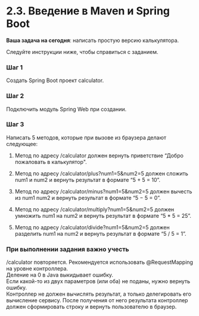 # 2.3. Введение в Maven и Spring Boot
**Ваша задача на сегодня**: написать простую версию калькулятора. 

Следуйте инструкции ниже, чтобы справиться с заданием.

</aside>

### Шаг 1

Создать Spring Boot проект calculator.

### Шаг 2

Подключить модуль Spring Web при создании.

### Шаг 3

Написать 5 методов, которые при вызове из браузера делают следующее:

1. Метод по адресу /calculator должен вернуть приветствие “Добро пожаловать в калькулятор".

2. Метод по адресу /calculator/plus?num1=5&num2=5 должен сложить num1 и num2 и вернуть результат в формате “5 + 5 = 10”.

3. Метод по адресу /calculator/minus?num1=5&num2=5 должен вычесть из num1 num2 и вернуть результат в формате “5 − 5 = 0”.

4. Метод по адресу /calculator/multiply?num1=5&num2=5 должен умножить num1 на num2 и вернуть результат в формате “5 * 5 = 25”.

5. Метод по адресу /calculator/divide?num1=5&num2=5 должен разделить num1 на num2 и вернуть результат в формате “5 / 5 = 1”.

### При выполнении задания важно учесть

<aside>
 /calculator повторяется. Рекомендуется использовать @RequestMapping на уровне контроллера.

</aside>

<aside>
Деление на 0 в Java выкидывает ошибку.

</aside>

<aside>
Если какой-то из двух параметров (или оба) не поданы, нужно вернуть ошибку.

</aside>

<aside>
Контроллер не должен вычислять результат, а только делегировать его вычисление сервису. После получения от него результата контроллер должен сформировать строку и вернуть пользователю в браузер.

</aside>
